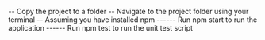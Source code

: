 -- Copy the project to a folder
-- Navigate to the project folder using your terminal
-- Assuming you have installed npm
------ Run npm start to run the application
------ Run  npm test to run the unit test script